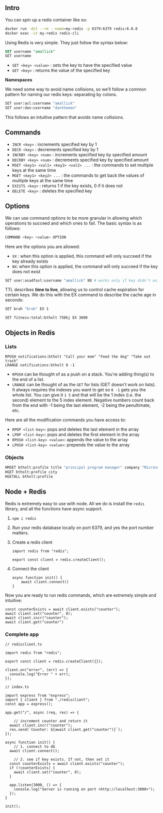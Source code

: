 ## Intro

You can spin up a redis container like so:

```bash
docker run -dit --rm --name=my-redis -p 6379:6379 redis:6.0.8
docker exec -it my-redis redis-cli
```

Using Redis is very simple. They just follow the syntax below:

```sql
SET username "amallick"
GET username
```

- `SET <key> <value>` : sets the key to have the specified value
- `GET <key>` : returns the value of the specified key

**Namespaces**

We need some way to avoid name collisions, so we’ll follow a common pattern for naming our redis keys: separating by colons.

```bash
SET user:asl:username "amallick"
SET user:dan:username "dantheman"
```

This follows an intuitive pattern that avoids name collisions.

## Commands

- `INCR <key>` : increments specified key by 1
- `DECR <key>` : decrements specified key by 1
- `INCRBY <key> <num>` : increments specified key by specified amount
- `DECRBY <key> <num>` : decrements specified key by specified amount
- `MSET <key1> <val1> <key2> <val2> ...` : the commands to set multiple keys at the same time
- `MGET <key1> <key2> ...` : the commands to get back the values of multiple keys at the same time
- `EXISTS <key>` : returns 1 if the key exists, 0 if it does not
- `DELETE <key>` : deletes the specified key

## Options

We can use command options to be more granular in allowing which operations to succeed and which ones to fail. The basic syntax is as follows:

```bash
COMMAND <key> <value> OPTION
```

Here are the options you are allowed:

- `XX` : when this option is applied, this command will only succeed if the key already exists
- `NX`: when this option is applied, the command will only succeed if the key does not exist

```bash
SET user:asadfasl:username "amallick" NX # works only if key didn't exist before
```

TTL describes **time to live**, allowing us to control cache expiration for certain keys. We do this with the EX command to describe the cache age in seconds:

```bash
SET bruh "bruh" EX 1
```

```redis
SET fitness:total:btholt 750kj EX 3600
```

## Objects in Redis

### Lists

```redis
RPUSH notifications:btholt "Call your mom" "Feed the dog" "Take out trash"
LRANGE notifications:btholt 0 -1
```

- `RPUSH` can be thought of as a push on a stack. You're adding thing(s) to the end of a list.
- `LRANGE` can be thought of as the `GET` for lists (GET doesn't work on lists). It always requires the indexes you want to get so `0 -1` gets you the whole list. You can give it `1 5` and that will be the 1 index (i.e. the second) element to the 5 index element. Negative numbers count back from the end with -1 being the last element, -2 being the penultimate, etc.

Here are all the modification commands you have access to:

- `RPOP <list-key>`: pops and deletes the last element in the array
- `LPOP <list-key>`: pops and deletes the first element in the array
- `RPUSH <list-key> <value>`: appends the value to the array
- `LPUSH <list-key> <value>`: prepends the value to the array

### Objects

```bash
HMSET btholt:profile title "principal program manager" company "Microsoft" city "Seattle" state "WA"
HGET btholt:profile city
HGETALL btholt:profile
```

## Node + Redis

Redis is extremely easy to use with node. All we do is install the `redis` library, and all the functions have async support.

1. `npm i redis`
    
2. Run your redis database locally on port 6379, and yes the port number matters.
    
3. Create a redis client
    
    ```tsx
    import redis from "redis";
    
    export const client = redis.createClient();
    ```
    
4. Connect the client
    
    ```tsx
    async function init() {
    	await client.connect()
    }
    ```
    

Now you are ready to run redis commands, which are extremely simple and intuitive:

```tsx
const counterExists = await client.exists("counter");
await client.set("counter", 0);
await client.incr("counter");
await client.get("counter")
```

### Complete app

```tsx
// redisclient.ts

import redis from "redis";

export const client = redis.createClient({});

client.on("error", (err) => {
  console.log("Error " + err);
});
```

```tsx
// index.ts

import express from "express";
import { client } from "./redisclient";
const app = express();

app.get("/", async (req, res) => {

	// increment counter and return it
  await client.incr("counter");
  res.send(`Counter: ${await client.get("counter")}`);
});

async function init() {
	// 1. connect to db
  await client.connect();

	// 2. see if key exists. If not, then set it
  const counterExists = await client.exists("counter");
  if (!counterExists) {
    await client.set("counter", 0);
  }

  app.listen(3000, () => {
    console.log("Server is running on port <http://localhost:3000>");
  });
}

init();
```